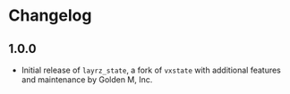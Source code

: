 # Changelog

## 1.0.0

- Initial release of `layrz_state`, a fork of `vxstate` with additional features and maintenance by Golden M, Inc.
